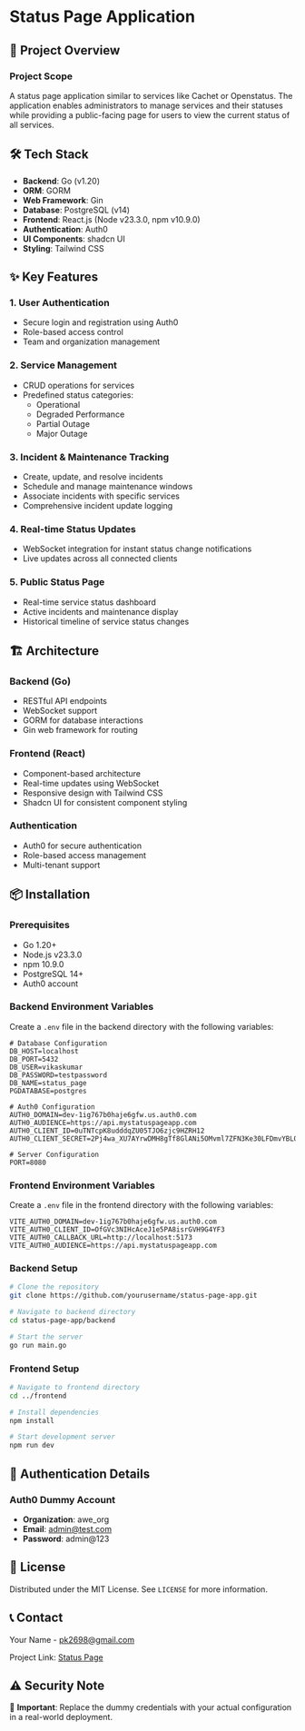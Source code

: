 # Status Page Application

## 🚀 Project Overview

### Project Scope
A status page application similar to services like Cachet or Openstatus. The application enables administrators to manage services and their statuses while providing a public-facing page for users to view the current status of all services.

## 🛠 Tech Stack

- **Backend**: Go (v1.20)
- **ORM**: GORM
- **Web Framework**: Gin
- **Database**: PostgreSQL (v14)
- **Frontend**: React.js (Node v23.3.0, npm v10.9.0)
- **Authentication**: Auth0
- **UI Components**: shadcn UI
- **Styling**: Tailwind CSS

## ✨ Key Features

### 1. User Authentication
- Secure login and registration using Auth0
- Role-based access control
- Team and organization management

### 2. Service Management
- CRUD operations for services
- Predefined status categories:
  - Operational
  - Degraded Performance
  - Partial Outage
  - Major Outage

### 3. Incident & Maintenance Tracking
- Create, update, and resolve incidents
- Schedule and manage maintenance windows
- Associate incidents with specific services
- Comprehensive incident update logging

### 4. Real-time Status Updates
- WebSocket integration for instant status change notifications
- Live updates across all connected clients

### 5. Public Status Page
- Real-time service status dashboard
- Active incidents and maintenance display
- Historical timeline of service status changes

## 🏗 Architecture

### Backend (Go)
- RESTful API endpoints
- WebSocket support
- GORM for database interactions
- Gin web framework for routing

### Frontend (React)
- Component-based architecture
- Real-time updates using WebSocket
- Responsive design with Tailwind CSS
- Shadcn UI for consistent component styling

### Authentication
- Auth0 for secure authentication
- Role-based access management
- Multi-tenant support

## 📦 Installation

### Prerequisites
- Go 1.20+
- Node.js v23.3.0
- npm 10.9.0
- PostgreSQL 14+
- Auth0 account

### Backend Environment Variables
Create a `.env` file in the backend directory with the following variables:
```
# Database Configuration
DB_HOST=localhost
DB_PORT=5432
DB_USER=vikaskumar
DB_PASSWORD=testpassword
DB_NAME=status_page
PGDATABASE=postgres

# Auth0 Configuration
AUTH0_DOMAIN=dev-1ig767b0haje6gfw.us.auth0.com
AUTH0_AUDIENCE=https://api.mystatuspageapp.com
AUTH0_CLIENT_ID=0uTNTcpK8udddqZU05TJO6zjc9HZRH12
AUTH0_CLIENT_SECRET=2Pj4wa_XU7AYrwDMH8gTf8GlANi5OMvml7ZFN3Ke30LFDmvYBL07HsJsiwIYu9FW

# Server Configuration
PORT=8080
```

### Frontend Environment Variables
Create a `.env` file in the frontend directory with the following variables:
```
VITE_AUTH0_DOMAIN=dev-1ig767b0haje6gfw.us.auth0.com
VITE_AUTH0_CLIENT_ID=OfGVc3NIHcAceJ1e5PA8isrGVH9G4YF3
VITE_AUTH0_CALLBACK_URL=http://localhost:5173
VITE_AUTH0_AUDIENCE=https://api.mystatuspageapp.com
```

### Backend Setup
```bash
# Clone the repository
git clone https://github.com/yourusername/status-page-app.git

# Navigate to backend directory
cd status-page-app/backend

# Start the server
go run main.go
```

### Frontend Setup
```bash
# Navigate to frontend directory
cd ../frontend

# Install dependencies
npm install

# Start development server
npm run dev
```

## 🔐 Authentication Details

### Auth0 Dummy Account
- **Organization**: awe_org
- **Email**: admin@test.com
- **Password**: admin@123

## 📄 License
Distributed under the MIT License. See `LICENSE` for more information.

## 📞 Contact
Your Name - pk2698@gmail.com

Project Link: [Status Page](https://github.com/vikasatfactors/status-page-app)

## ⚠️ Security Note
🚨 **Important**: Replace the dummy credentials with your actual configuration in a real-world deployment.
